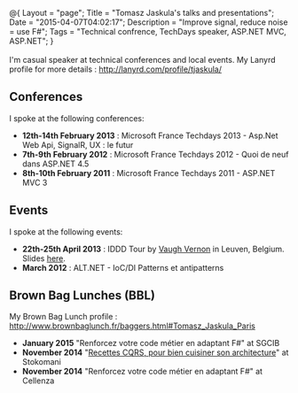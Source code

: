 @{
    Layout = "page";
    Title = "Tomasz Jaskula's talks and presentations";
    Date = "2015-04-07T04:02:17";
    Description = "Improve signal, reduce noise = use F#";
    Tags = "Technical confrence, TechDays speaker, ASP.NET MVC, ASP.NET";
}
<br /><br />
I'm casual speaker at technical conferences and local events. My Lanyrd profile for more details : <a href="http://lanyrd.com/profile/tjaskula/">http://lanyrd.com/profile/tjaskula/</a>

## Conferences

I spoke at the following conferences:

- **12th-14th February 2013** : Microsoft France Techdays 2013 - Asp.Net Web Api, SignalR, UX : le futur
- **7th-9th February 2012** : Microsoft France Techdays 2012 - Quoi de neuf dans ASP.NET 4.5
- **8th-10th February 2011** : Microsoft France Techdays 2011 - ASP.NET MVC 3

## Events

I spoke at the following events:

- **22th-25th April 2013** : IDDD Tour by [Vaugh Vernon](https://twitter.com/vaughnvernon) in Leuven, Belgium. Slides [here](http://fr.slideshare.net/tjaskula/leveraging-more-then-ddd-lite-in-the-startup-project).
- **March 2012** : ALT.NET - IoC/DI Patterns et antipatterns

## Brown Bag Lunches (BBL)

My Brown Bag Lunch profile : <a href="http://www.brownbaglunch.fr/baggers.html#Tomasz_Jaskula_Paris">http://www.brownbaglunch.fr/baggers.html#Tomasz_Jaskula_Paris</a>

- **January 2015** "Renforcez votre code métier en adaptant F#" at SGCIB
- **November 2014** "[Recettes CQRS, pour bien cuisiner son architecture](http://fr.slideshare.net/tjaskula/cqr-sv2)" at Stokomani
- **November 2014** "Renforcez votre code métier en adaptant F#" at Cellenza
